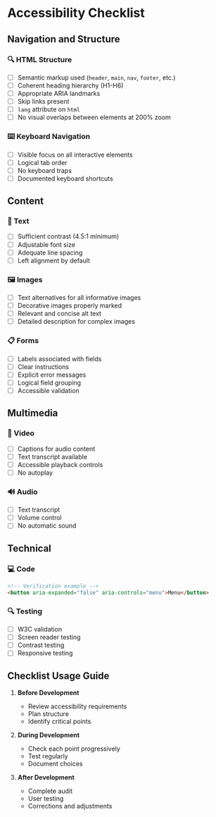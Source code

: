 # Accessibility Checklist

## Navigation and Structure

### 🔍 HTML Structure

- [ ] Semantic markup used (`header`, `main`, `nav`, `footer`, etc.)
- [ ] Coherent heading hierarchy (H1-H6)
- [ ] Appropriate ARIA landmarks
- [ ] Skip links present
- [ ] `lang` attribute on `html`
- [ ] No visual overlaps between elements at 200% zoom

### ⌨️ Keyboard Navigation

- [ ] Visible focus on all interactive elements
- [ ] Logical tab order
- [ ] No keyboard traps
- [ ] Documented keyboard shortcuts

## Content

### 📝 Text

- [ ] Sufficient contrast (4.5:1 minimum)
- [ ] Adjustable font size
- [ ] Adequate line spacing
- [ ] Left alignment by default

### 🖼️ Images

- [ ] Text alternatives for all informative images
- [ ] Decorative images properly marked
- [ ] Relevant and concise alt text
- [ ] Detailed description for complex images

### 📋 Forms

- [ ] Labels associated with fields
- [ ] Clear instructions
- [ ] Explicit error messages
- [ ] Logical field grouping
- [ ] Accessible validation

## Multimedia

### 🎥 Video

- [ ] Captions for audio content
- [ ] Text transcript available
- [ ] Accessible playback controls
- [ ] No autoplay

### 🔊 Audio

- [ ] Text transcript
- [ ] Volume control
- [ ] No automatic sound

## Technical

### 💻 Code

```html
<!-- Verification example -->
<button aria-expanded="false" aria-controls="menu">Menu</button>
```

### 🔍 Testing

- [ ] W3C validation
- [ ] Screen reader testing
- [ ] Contrast testing
- [ ] Responsive testing

## Checklist Usage Guide

1. **Before Development**

   - Review accessibility requirements
   - Plan structure
   - Identify critical points

2. **During Development**

   - Check each point progressively
   - Test regularly
   - Document choices

3. **After Development**
   - Complete audit
   - User testing
   - Corrections and adjustments
